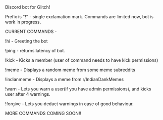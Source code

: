 Discord bot for Glitch!

Prefix is "!" - single exclamation mark. Commands are limited now, bot is work in progress.

CURRENT COMMANDS - 

!hi   - Greeting the bot

!ping - returns latency of bot.

!kick - Kicks a member (user of command needs to have kick permissions)

!meme - Displays a random meme from some meme subreddits

!indianmeme - Displays a meme from r/IndianDankMemes

!warn - Lets you warn a user(if you have admin permissions), and kicks user after 4 warnings.

!forgive - Lets you deduct warnings in case of good behaviour.

MORE COMMANDS COMING SOON!!
